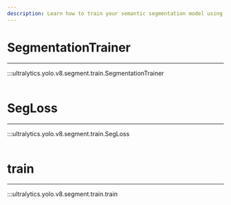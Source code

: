 ```yaml
---
description: Learn how to train your semantic segmentation model using Ultralytics YOLOv8 with SegmentationTrainer and train functions.
---
```


# SegmentationTrainer
---
:::ultralytics.yolo.v8.segment.train.SegmentationTrainer
<br><br>

# SegLoss
---
:::ultralytics.yolo.v8.segment.train.SegLoss
<br><br>

# train
---
:::ultralytics.yolo.v8.segment.train.train
<br><br>